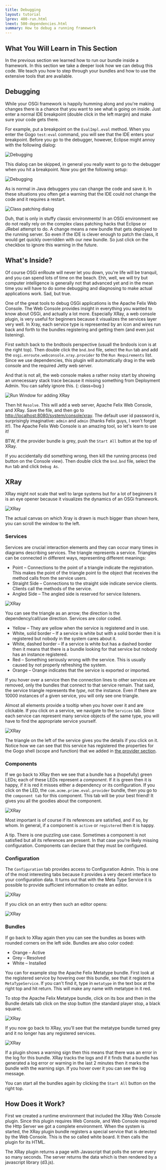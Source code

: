 ```yaml
---
title: Debugging
layout: tutorial
lprev: 400-run.html
lnext: 500-dependencies.html
summary: How to debug a running framework
---
```


## What You Will Learn in This Section
In the previous section we learned how to run our bundle inside a framework. In this section we take a deeper look how we can debug this code. We teach you how to step through your bundles and how to use the extensive tools that are available.

## Debugging

While your OSGi framework is happily humming along and you're making changes there is a chance that you want to see what is going on inside. Just enter a normal IDE breakpoint (double click in the left margin) and make sure your code gets there. 

For example, put a breakpoint on the `EvalImpl.eval` method. When you enter the Gogo `test:eval` command, you will see that the IDE enters your breakpoint. Before you go to the debugger, however, Eclipse might annoy with the following dialog:

![Debugging](/img/tutorial_base/debug-debug-0.png)

This dialog can be skipped, in general you really want to go to the debugger when you hit a breakpoint. Now you get the following setup:

![Debugging](/img/tutorial_base/debug-debug-1.png)

As is normal in Java debuggers you can change the code and save it. In these situations you often get a warning that the IDE could not change the code and it requires a restart. 

![Class patching dialog](/img/tutorial_base/debug-debug-2.png)

Duh, that is only in stuffy classic environments! In an OSGi environment we do not really rely on the complex class patching hacks that Eclipse or JRebel attempt to do. A change means a new bundle that gets deployed to the running server. So even if the IDE is clever enough to patch the class, it would get quickly overridden with our new bundle. So just click on the checkbox to ignore this warning in the future.  

## What's Inside?

Of course OSGi enRoute will never let you down, you're life will be tranquil, and you can spend lots of time on the beach. Ehh, well, we will try but computer intelligence is generally not that advanced yet and in the mean time you will have to do some debugging and diagnosing to make actual applications work. Sad, but true.

One of the great tools to debug OSGi applications is the Apache Felix Web Console. The Web Console provides insight in everything you wanted to know about OSGi, and actually a lot more.  Especially XRay, a web console plugin, is very useful for beginners because it visualizes the services layer very well. In Xray, each service type is represented by an icon and wires run back and forth to the bundles registering and getting them (and even just listening).

First switch back to the bndtools perspective (usuall the bndools icon is at the right top). Then double click the `bnd.bnd` file, select the `Run` tab and add the `osgi.enroute.webconsole.xray.provider` to the `Run Requirements` list. Since we use dependencies, this plugin will automatically drag in the web console and the required Jetty web server. 

And that is not all, the web console makes a rather noisy start by showing an unnecessary stack trace because it missing something from Deployment Admin. You can safely ignore this.
{: class=bug }

![Run Window for adding XRay](/img/tutorial_base/debug-xray-0.png)

Then hit `Resolve`. This will add a web server, Apache Felix Web Console, and XRay. Save the file, and then go to  [http://localhost:8080/system/console/xray](http://localhost:8080/system/console/xray). The default user id password is, surprisingly imaginative: `admin` and `admin` (thanks Felix guys, I won't forget it!). The Apache Felix Web Console is an amazing tool, so let's learn to use it!

BTW, if the provider bundle is grey, push the `Start All` button at the top of XRay.

If you accidentally did something wrong, then kill the running process (red button on the Console view). Then double click the `bnd.bnd` file, select the `Run` tab and click `Debug As`.

## XRay

XRay might not scale that well to large systems but for a lot of beginners it is an eye opener because it visualizes the dynamics of an OSGi framework. 

![XRay](/img/tutorial_base/debug-xray-1.png)

The actual canvas on which Xray is drawn is much bigger than shown here, you can scroll the window to the left.

### Services

Services are crucial interaction elements and they can occur many times in diagrams describing services. The triangle represents a service. Triangles can be connected in different ways, representing different meanings:

* Point – Connections to the point of a triangle indicate the registration. This makes the point of the triangle point to the object that receives the method calls from the service users.
* Straight Side – Connections to the straight side indicate service clients. Clients call the methods of the service.
* Angled Side – The angled side is reserved for service listeners.

![XRay](/img/tutorial_base/debug-service-0.png)

You can see the triangle as an arrow; the direction is the dependency/call/use direction. Services are color coded. 

* Yellow – They are yellow when the service is registered and in use. 
* White, solid border – If a service is white but with a solid border then it is registered but nobody in the system cares about it.
* White, dashed border – If a service is white but has a dashed border then it means that there is a bundle looking for that service but nobody has an instance registered.
* Red – Something seriously wrong with the service. This is usually caused by not properly refreshing the system.
* Orange – Orange indicates that the service is exported or imported.

If you hover over a service then the connection lines to other services are removed, only the bundles that connect to that service remain. That said, the service triangle represents the _type_, not the instance. Even if there are 10000 instances of a given service, you will only see one triangle.

Almost all elements provide a tooltip when you hover over it and are clickable. If you click on a service, we navigate to the `Services` tab. Since each service can represent many service objects of the same type, you will have to find the appropriate service yourself.

![XRay](/img/tutorial_base/debug-service-1.png)

The triangle on the left of the service gives you the details if you click on it. Notice how we can see that this service has registered the properties for the Gogo shell (scope and function) that we added in [the provider section](320-provider.html).

### Components

If we go back to XRay then we see that a bundle has a (hopefully) green LEDs; each of these LEDs represent a 
_component_. If it is green then it is happy, if it is red it misses either a dependency or its configuration. If you click on the LED, the `com.acme.prime.eval.provider` bundle, then you go to the `component tab` for this component. This tab will be your best friend! It gives you all the goodies about the component.

![XRay](/img/tutorial_base/debug-component-0.png)

Most important is of course if its references are satisfied, and if so, by whom. In general, if a component is `active` or `registered` then it is happy. 

A tip. There is one puzzling use case. Sometimes a component is not satisfied but all its references are present. In that case you're likely missing configuration. Components can declare that they must be configured.

### Configuration

The `Configuration` tab provides access to Configuration Admin. This is one of the most interesting tabs because it provides a very decent interface to your configuration data. It turns out that with the Meta Type Service it is possible to provide sufficient information to create an editor. 

![XRay](/img/tutorial_base/debug-config-0.png)

If you click on an entry then such an editor opens:

![XRay](/img/tutorial_base/debug-config-1.png)

### Bundles

If go back to XRay again then you can see  the bundles as boxes with rounded corners on the left side. Bundles are also color coded:

* Orange – Active
* Grey – Resolved
* White – Installed

You can for example stop the Apache Felix Metatype bundle. First look at the registered service by hovering over this bundle, see that it registers a `MetaTypeService`. If you can't find it, type in `metatype` in the text box at the right top and hit return. This will make any name with metatype in it red. 

To stop the Apache Felix Metatype bundle, click on its box and then in the Bundle details tab click on the stop button (the standard player stop, a black square).

![XRay](/img/tutorial_base/debug-bundle-0.png)

If you now go back to XRay, you'll see that the metatype bundle turned grey and it no longer has any registered services. 

![XRay](/img/tutorial_base/debug-bundle-1.png)

If a plugin shows a warning sign then this means that there was an error in the log for this bundle. XRay tracks the logs and if it finds that a bundle has generated a log error or warning in the last 2 minutes then it marks the bundle with the warning sign. If you hover over it you can see the log message.

You can start all the bundles again by clicking the `Start All` button on the right top.

## How Does it Work?

First we created a runtime environment that included the XRay Web Console plugin. Since this plugin requires Web Console, and Web Console required the Http Server we got a complete environment. When the system is started, the XRay plugin bundle registers a special service that is detected by the Web Console. This is the so called white board. It then calls the plugin for its HTML.

The XRay plugin returns a page with Javascript that polls the server every so many seconds. The server returns the data which is then rendered by a javascript library (d3.js).




